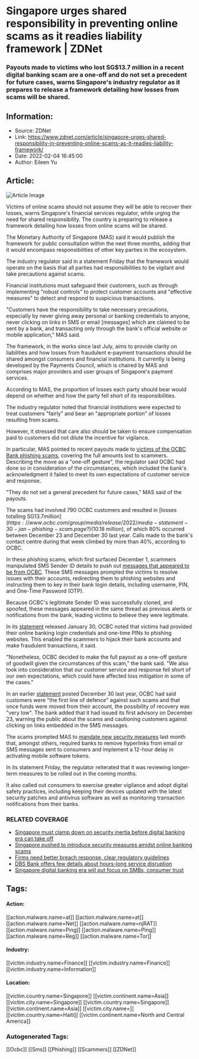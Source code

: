 # Singapore urges shared responsibility in preventing online scams as it readies liability framework | ZDNet
### Payouts made to victims who lost SG$13.7 million in a recent digital banking scam are a one-off and do not set a precedent for future cases, warns Singapore's industry regulator as it prepares to release a framework detailing how losses from scams will be shared.

## Information:
+ Source: ZDNet
+ Link: https://www.zdnet.com/article/singapore-urges-shared-responsibility-in-preventing-online-scams-as-it-readies-liability-framework/
+ Date: 2022-02-04 16:45:00
+ Author: Eileen Yu


## Article:
![Article Image](https://www.zdnet.com/a/img/resize/3f8556e3dbb365806cb90a5946d625bb8f5b1bc4/2021/05/13/f73f2e51-e8c0-4759-bd8c-ce9ab985a5f7/shutterstock-1540336541.jpg?width=770&height=578&fit=crop&auto=webp)

Victims of online scams should not assume they will be able to recover their losses, warns Singapore's financial services regulator, while urging the need for shared responsibility. The country is preparing to release a framework detailing how losses from online scams will be shared.  

The Monetary Authority of Singapore (MAS) said it would publish the framework for public consultation within the next three months, adding that it would encompass responsibilities of other key parties in the ecosystem.  

The industry regulator said in a statement Friday that the framework would operate on the basis that all parties had responsibilities to be vigilant and take precautions against scams.  

Financial institutions must safeguard their customers, such as through implementing "robust controls" to protect customer accounts and "effective measures" to detect and respond to suspicious transactions.  


"Customers have the responsibility to take necessary precautions, especially by never giving away personal or banking credentials to anyone, never clicking on links in SMS or email [messages] which are claimed to be sent by a bank, and transacting only through the bank's official website or mobile application," MAS said.  

The framework, in the works since last July, aims to provide clarity on liabilities and how losses from fraudulent e-payment transactions should be shared amongst consumers and financial institutions. It currently is being developed by the Payments Council, which is chaired by MAS and comprises major providers and user groups of Singapore's payment services. 

According to MAS, the proportion of losses each party should bear would depend on whether and how the party fell short of its responsibilities. 






The industry regulator noted that financial institutions were expected to treat customers "fairly" and bear an "appropriate portion" of losses resulting from scams.  

However, it stressed that care also should be taken to ensure compensation paid to customers did not dilute the incentive for vigilance.  

In particular, MAS pointed to recent payouts made to [victims of the OCBC Bank phishing scams](https://www.zdnet.com/article/singapore-must-clamp-down-on-security-inertia-before-digital-banking-era-can-take-off/), covering the full amounts lost to scammers. Describing the move as a "one-off gesture", the regulator said OCBC had done so in consideration of the circumstances, which included the bank's acknowledgment it failed to meet its own expectations of customer service and response. 

"They do not set a general precedent for future cases," MAS said of the payouts. 

The scams had involved 790 OCBC customers and resulted in [losses totalling SG$13.7 million](https://www.ocbc.com/group/media/release/2022/media-statement-30-jan-phishing-scam.page?) ($10.18 million), of which 80% occurred between December 23 and December 30 last year. Calls made to the bank's contact centre during that week climbed by more than 40%, according to OCBC. 

In these phishing scams, which first surfaced December 1, scammers manipulated SMS Sender ID details to push out [messages that appeared to be from OCBC](https://www.ocbc.com/group/media/release/2021/goodwill-payouts-for-scam-victims.page?). These SMS messages prompted the victims to resolve issues with their accounts, redirecting them to phishing websites and instructing them to key in their bank login details, including username, PIN, and One-Time Password (OTP). 

Because OCBC's legitimate Sender ID was successfully cloned, and spoofed, these messages appeared in the same thread as previous alerts or notifications from the bank, leading victims to believe they were legitimate. 

In its [statement](https://www.ocbc.com/group/media/release/2022/media-statement-30-jan-phishing-scam.page?) released January 30, OCBC noted that victims had provided their online banking login credentials and one-time PINs to phishing websites. This enabled the scammers to hijack their bank accounts and make fraudulent transactions, it said. 

"Nonetheless, OCBC decided to make the full payout as a one-off gesture of goodwill given the circumstances of this scam," the bank said. "We also took into consideration that our customer service and response fell short of our own expectations, which could have affected loss mitigation in some of the cases."

In an earlier [statement](https://www.ocbc.com/group/media/release/2021/smishingsurge.page) posted December 30 last year, OCBC had said customers were "the first line of defence" against such scams and that once funds were moved from their account, the possibility of recovery was "very low". The bank added that it had issued its first advisory on December 23, warning the public about the scams and cautioning customers against clicking on links embedded in the SMS messages. 

The scams prompted MAS to [mandate new security measures](https://www.zdnet.com/article/singapore-pushed-to-introduce-security-measures-amidst-online-banking-scams/) last month that, amongst others, required banks to remove hyperlinks from email or SMS messages sent to consumers and implement a 12-hour delay in activating mobile software tokens. 

In its statement Friday, the regulator reiterated that it was reviewing longer-term measures to be rolled out in the coming months. 

It also called out consumers to exercise greater vigilance and adopt digital safety practices, including keeping their devices updated with the latest security patches and antivirus software as well as monitoring transaction notifications from their banks. 

### RELATED COVERAGE

* [Singapore must clamp down on security inertia before digital banking era can take off](https://www.zdnet.com/article/singapore-must-clamp-down-on-security-inertia-before-digital-banking-era-can-take-off/)
* [Singapore pushed to introduce security measures amidst online banking scams](https://www.zdnet.com/article/singapore-pushed-to-introduce-security-measures-amidst-online-banking-scams/)
* [Firms need better breach response, clear regulatory guidelines](https://www.zdnet.com/article/firms-need-better-breach-response-clear-regulatory-guidelines/)
* [DBS Bank offers few details about hours-long service disruption](https://www.zdnet.com/article/dbs-bank-offers-few-details-about-hours-long-service-disruption/)
* [Singapore digital banking era will put focus on SMBs, consumer trust](https://www.zdnet.com/article/singapore-digital-banking-era-will-put-focus-on-smbs-consumer-trust/)





## Tags:

#### Action:
[[action.malware.name=at]] [[action.malware.name=at]] [[action.malware.name=Net]] [[action.malware.name=njRAT]] [[action.malware.name=Ping]] [[action.malware.name=Ping]] [[action.malware.name=Reg]] [[action.malware.name=Tor]]

#### Industry:
[[victim.industry.name=Finance]] [[victim.industry.name=Finance]] [[victim.industry.name=Information]]

#### Location:
[[victim.country.name=Singapore]] [[victim.continent.name=Asia]] [[victim.city.name=Singapore]] [[victim.country.name=Singapore]] [[victim.continent.name=Asia]] [[victim.city.name=]] [[victim.country.name=Haiti]] [[victim.continent.name=North and Central America]]

### Autogenerated Tags:
[[Ocbc]] [[Sms]] [[Phishing]] [[Scammers]] [[ZDNet]]

